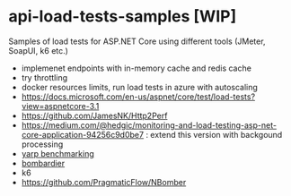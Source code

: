 # api-load-tests-samples [WIP]

Samples of load tests for ASP.NET Core using different tools (JMeter, SoapUI, k6 etc.)

- implemenet endpoints with in-memory cache and redis cache
- try throttling
- docker resources limits, run load tests in azure with autoscaling
- https://docs.microsoft.com/en-us/aspnet/core/test/load-tests?view=aspnetcore-3.1
- https://github.com/JamesNK/Http2Perf
- https://medium.com/@hedgic/monitoring-and-load-testing-asp-net-core-application-94256c9d0be7 : extend this version with backgound processing
- [yarp benchmarking](https://github.com/microsoft/reverse-proxy/tree/master/samples/BenchmarkApp)
- [bombardier](https://github.com/codesenberg/bombardier)
- k6
- https://github.com/PragmaticFlow/NBomber
